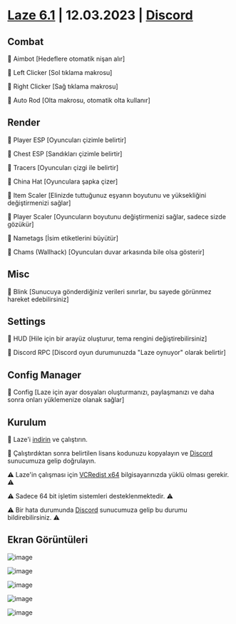 # [Laze 6.1](https://github.com/aaleaf/Laze-6.0/releases/tag/Laze) | 12.03.2023 | [Discord](https://discord.com/invite/uVBcyVdMuZ)
## Combat

🔰 Aimbot [Hedeflere otomatik nişan alır]

🔰 Left Clicker [Sol tıklama makrosu]

🔰 Right Clicker [Sağ tıklama makrosu]

🔰 Auto Rod [Olta makrosu, otomatik olta kullanır]

## Render

🔰 Player ESP [Oyuncuları çizimle belirtir]

🔰 Chest ESP [Sandıkları çizimle belirtir]

🔰 Tracers [Oyuncuları çizgi ile belirtir]

🔰 China Hat [Oyunculara şapka çizer]

🔰 Item Scaler [Elinizde tuttuğunuz eşyanın boyutunu ve yüksekliğini değiştirmenizi sağlar]

🔰 Player Scaler [Oyuncuların boyutunu değiştirmenizi sağlar, sadece sizde gözükür]

🔰 Nametags [İsim etiketlerini büyütür]

🔰 Chams (Wallhack) [Oyuncuları duvar arkasında bile olsa gösterir]

## Misc

🔰 Blink [Sunucuya gönderdiğiniz verileri sınırlar, bu sayede görünmez hareket edebilirsiniz]

## Settings

🔰 HUD [Hile için bir arayüz oluşturur, tema rengini değiştirebilirsiniz]

🔰 Discord RPC [Discord oyun durumunuzda "Laze oynuyor" olarak belirtir]

## Config Manager

🔰 Config [Laze için ayar dosyaları oluşturmanızı, paylaşmanızı ve daha sonra onları yüklemenize olanak sağlar]

## Kurulum

💠 Laze'i [indirin](https://github.com/aaleaf/Laze-6.0/releases/download/Laze/Laze.exe) ve çalıştırın.

💠 Çalıştırdıktan sonra belirtilen lisans kodunuzu kopyalayın ve [Discord](https://discord.gg/uVBcyVdMuZ) sunucumuza gelip doğrulayın.

⚠️ Laze'in çalışması için [VCRedist x64](https://aka.ms/vs/17/release/vc_redist.x64.exe) bilgisayarınızda yüklü olması gerekir. ⚠️

⚠️ Sadece 64 bit işletim sistemleri desteklenmektedir. ⚠️

⚠ Bir hata durumunda [Discord](https://discord.gg/uVBcyVdMuZ) sunucumuza gelip bu durumu bildirebilirsiniz. ⚠

## Ekran Görüntüleri

![image](https://user-images.githubusercontent.com/45121448/224541446-75d22bfe-dbe5-4873-9b87-060e87a8be49.png)

![image](https://user-images.githubusercontent.com/45121448/224541450-fa1d3cfd-4da0-4334-bb7d-78fc5d32c8d7.png)

![image](https://user-images.githubusercontent.com/45121448/226028927-b49d8377-b3e7-43df-bf72-f2f0654c6cf8.png)

![image](https://user-images.githubusercontent.com/45121448/226028818-80407afe-654d-4dc1-9702-5cbe2be34930.png)

![image](https://user-images.githubusercontent.com/45121448/224541458-784ae7e2-a897-479e-ba80-7fb4799f873c.png)
